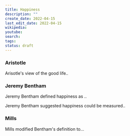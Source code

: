 ```yaml
---
title: Happiness
description: ""
create_date: 2022-04-15
last_edit_date: 2022-04-15
wikipedia: 
youtube: 
search: 
tags:
status: draft
---
```

### Aristotle
Arisotle's view of the good life..

### Jeremy Bentham
Jeremy Bentham defined happiness as ..

Jeremy Bentham suggested happiness could be measured..

### Mills
Mills modified Bentham's definition to...